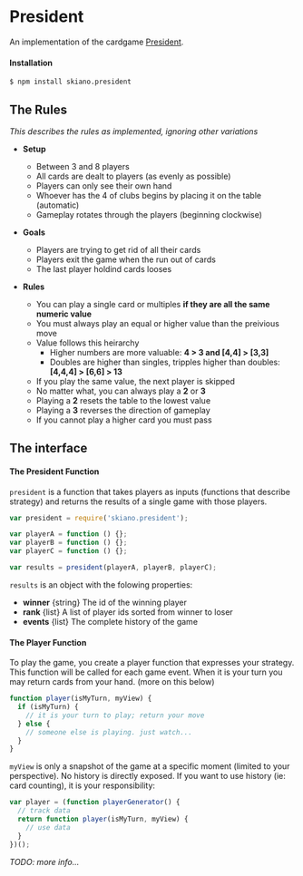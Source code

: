 # President

An implementation of the cardgame [President](https://en.wikipedia.org/wiki/President_(card_game)#General_rules).

#### Installation

```
$ npm install skiano.president
```

## The Rules

_This describes the rules as implemented, ignoring other variations_

* __Setup__
  * Between 3 and 8 players
  * All cards are dealt to players (as evenly as possible)
  * Players can only see their own hand
  * Whoever has the 4 of clubs begins by placing it on the table (automatic)
  * Gameplay rotates through the players (beginning clockwise)

* __Goals__
  * Players are trying to get rid of all their cards
  * Players exit the game when the run out of cards
  * The last player holdind cards looses

* __Rules__
  * You can play a single card or multiples __if they are all the same numeric value__
  * You must always play an equal or higher value than the preivious move
  * Value follows this heirarchy
    * Higher numbers are more valuable:  __4 > 3 and [4,4] > [3,3]__
    * Doubles are higher than singles, tripples higher than doubles: __[4,4,4] > [6,6] > 13__
  * If you play the same value, the next player is skipped
  * No matter what, you can always play a __2__ or __3__
  * Playing a __2__ resets the table to the lowest value
  * Playing a __3__ reverses the direction of gameplay
  * If you cannot play a higher card you must pass

## The interface

#### The President Function

```president``` is a function that takes players as inputs (functions that describe strategy) and returns the results of a single game with those players.

```javascript
var president = require('skiano.president');

var playerA = function () {};
var playerB = function () {};
var playerC = function () {};

var results = president(playerA, playerB, playerC);

```

```results``` is an object with the folowing properties:
* __winner__ {string} The id of the winning player
* __rank__ {list} A list of player ids sorted from winner to loser
* __events__ {list} The complete history of the game

#### The Player Function

To play the game, you create a player function that expresses your strategy. This function will be called for each game event. When it is your turn you may return cards from your hand. (more on this below)

```javascript
function player(isMyTurn, myView) {
  if (isMyTurn) {
    // it is your turn to play; return your move
  } else {
    // someone else is playing. just watch...
  }
}
```

```myView``` is only a snapshot of the game at a specific moment (limited to your perspective). No history is directly exposed. If you want to use history (ie: card counting), it is your responsibility:

```javascript
var player = (function playerGenerator() {
  // track data
  return function player(isMyTurn, myView) {
    // use data
  }
})();
```

_TODO: more info..._

